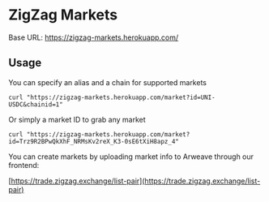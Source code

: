 # ZigZag Markets

Base URL: https://zigzag-markets.herokuapp.com/

## Usage

You can specify an alias and a chain for supported markets

```
curl "https://zigzag-markets.herokuapp.com/market?id=UNI-USDC&chainid=1"
```

Or simply a market ID to grab any market

```
curl "https://zigzag-markets.herokuapp.com/market?id=Trz9R2BPwQkXhF_NRMsKv2reX_K3-0sE6tXiH8apz_4"
```

You can create markets by uploading market info to Arweave through our frontend:

[https://trade.zigzag.exchange/list-pair](https://trade.zigzag.exchange/list-pair)
